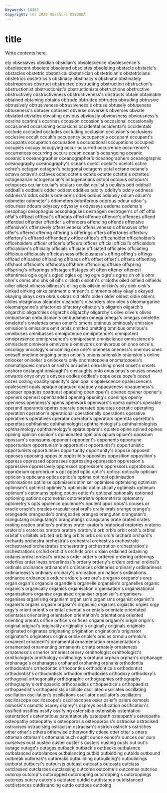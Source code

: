 ```yaml
---
Keywords: 18385
Copyright: (C) 2020 Masahiro KIYOOKA
---
```


# title

Write contents here.

ely obsessives obsidian obsidian's obsolescence obsolescence's obsolescent obsolete obsoleted
obsoletes obsoleting obstacle obstacle's obstacles obstetric obstetrical obstetrician obstetrician's obstetricians
obstetrics obstetrics's obstinacy obstinacy's obstinate obstinately obstreperous obstruct obstructed obstructing
obstruction obstruction's obstructionist obstructionist's obstructionists obstructions obstructive obstructively obstructiveness obstructiveness's
obstructs obtain obtainable obtained obtaining obtains obtrude obtruded obtrudes obtruding
obtrusive obtrusively obtrusiveness obtrusiveness's obtuse obtusely obtuseness obtuseness's obtuser obtusest
obverse obverse's obverses obviate obviated obviates obviating obvious obviously obviousness
obviousness's ocarina ocarina's ocarinas occasion occasion's occasional occasionally occasioned occasioning
occasions occidental occidental's occidentals occlude occluded occludes occluding occlusion occlusion's
occlusions occlusive occult occult's occupancy occupancy's occupant occupant's occupants occupation
occupation's occupational occupations occupied occupies occupy occupying occur occurred occurrence
occurrence's occurrences occurring occurs ocean ocean's oceangoing oceanic oceanic's oceanographer
oceanographer's oceanographers oceanographic oceanography oceanography's oceans ocelot ocelot's ocelots ochre
ochre's octagon octagon's octagonal octagons octal octane octane's octave octave's
octaves octet octet's octets octette octette's octettes octogenarian octogenarian's octogenarians
octopi octopus octopus's octopuses ocular ocular's oculars oculist oculist's oculists
odd oddball oddball's oddballs odder oddest oddities oddity oddity's oddly
oddness oddness's odds odds's ode ode's odes odious odiously odium
odium's odometer odometer's odometers odoriferous odorous odour odour's odourless odours
odyssey odyssey's odysseys oedema oedema's oesophagi oesophagus oesophaguses oestrogen oestrogen's
of off offal offal's offbeat offbeat's offbeats offed offence offence's
offences offend offended offender offender's offenders offending offends offensive offensive's
offensively offensiveness offensiveness's offensives offer offer's offered offering offering's offerings
offers offertories offertory offertory's offhand offhandedly office office's officeholder officeholder's
officeholders officer officer's officers offices official official's officialdom officialdom's officially
officials officiate officiated officiates officiating officious officiously officiousness officiousness's offing
offing's offings offload offloaded offloading offloads offs offset offset's offsets
offsetting offshoot offshoot's offshoots offshore offshoring offside offspring offspring's offsprings
offstage offstages oft often oftener oftenest oftentimes ogle ogle's ogled
ogles ogling ogre ogre's ogres oh oh's ohm ohm's ohms
oho ohs oil oil's oilcloth oilcloth's oilcloths oiled oilfield oilfields
oilier oiliest oiliness oiliness's oiling oils oilskin oilskin's oily oink
oink's oinked oinking oinks ointment ointment's ointments okay okay's okayed
okaying okays okra okra's okras old old's olden older oldest
oldie oldie's oldies oleaginous oleander oleander's oleanders oleo oleo's oleomargarine
oleomargarine's olfactories olfactory olfactory's oligarch oligarch's oligarchic oligarchies oligarchs oligarchy
oligarchy's olive olive's olives ombudsman ombudsman's ombudsmen omega omega's omegas
omelette omelette's omelettes omen omen's omens ominous ominously omission omission's
omissions omit omits omitted omitting omnibus omnibus's omnibuses omnibusses omnipotence
omnipotence's omnipotent omnipresence omnipresence's omnipresent omniscience omniscience's omniscient omnivore omnivore's
omnivores omnivorous on once once's oncology oncology's oncoming one one's
oneness oneness's onerous ones oneself onetime ongoing onion onion's onions
onionskin onionskin's online onlooker onlooker's onlookers only onomatopoeia onomatopoeia's onomatopoeic
onrush onrush's onrushes onrushing onset onset's onsets onshore onslaught onslaught's
onslaughts onto onus onus's onuses onward onwards onyx onyx's onyxes
oodles oodles's oops ooze ooze's oozed oozes oozing opacity opacity's
opal opal's opalescence opalescence's opalescent opals opaque opaqued opaquely opaqueness
opaqueness's opaquer opaques opaquest opaquing open open's opened opener opener's
openers openest openhanded opening opening's openings openly openness openness's opens
openwork openwork's opera opera's operable operand operands operas operate operated
operates operatic operating operation operation's operational operationally operations operative operative's
operatives operator operator's operators operetta operetta's operettas ophthalmic ophthalmologist ophthalmologist's
ophthalmologists ophthalmology ophthalmology's opiate opiate's opiates opine opined opines opining
opinion opinion's opinionated opinions opium opium's opossum opossum's opossums opponent
opponent's opponents opportune opportunism opportunism's opportunist opportunist's opportunistic opportunists opportunities
opportunity opportunity's oppose opposed opposes opposing opposite opposite's opposites opposition
opposition's oppress oppressed oppresses oppressing oppression oppression's oppressive oppressively oppressor
oppressor's oppressors opprobrious opprobrium opprobrium's opt opted optic optic's optical
optically optician optician's opticians optics optics's optima optimal optimisation optimisations
optimise optimised optimiser optimises optimising optimism optimism's optimist optimist's optimistic
optimistically optimists optimum optimum's optimums opting option option's optional optionally
optioned optioning options optometrist optometrist's optometrists optometry optometry's opts opulence
opulence's opulent opus opus's opuses or oracle oracle's oracles oracular
oral oral's orally orals orange orange's orangeade orangeade's orangeades oranges
orangutan orangutan's orangutang orangutang's orangutangs orangutans orate orated orates orating
oration oration's orations orator orator's oratorical oratories oratorio oratorio's oratorios
orators oratory oratory's orb orb's orbit orbit's orbital orbital's orbitals
orbited orbiting orbits orbs orc orc's orchard orchard's orchards orchestra
orchestra's orchestral orchestras orchestrate orchestrated orchestrates orchestrating orchestration orchestration's orchestrations
orchid orchid's orchids orcs ordain ordained ordaining ordains ordeal ordeal's
ordeals order order's ordered ordering orderings orderlies orderliness orderliness's orderly
orderly's orders ordinal ordinal's ordinals ordinance ordinance's ordinances ordinaries ordinarily
ordinariness ordinariness's ordinary ordinary's ordination ordination's ordinations ordnance ordnance's ordure
ordure's ore ore's oregano oregano's ores organ organ's organdie organdie's
organelle organelle's organelles organic organic's organically organics organisation organisation's organisational
organisations organise organised organiser organiser's organisers organises organising organism organism's
organisms organist organist's organists organs orgasm orgasm's orgasmic orgasms orgiastic
orgies orgy orgy's orient orient's oriental oriental's orientals orientate orientated
orientates orientating orientation orientation's orientations oriented orienting orients orifice orifice's
orifices origami origami's origin origin's original original's originality originality's originally
originals originate originated originates originating origination origination's originator originator's originators
origins oriole oriole's orioles ormolu ormolu's ornament ornament's ornamental ornamentation
ornamentation's ornamented ornamenting ornaments ornate ornately ornateness ornateness's ornerier orneriest
ornery ornithologist ornithologist's ornithologists ornithology ornithology's orotund orphan orphan's orphanage
orphanage's orphanages orphaned orphaning orphans orthodontia orthodontia's orthodontic orthodontics orthodontics's
orthodontist orthodontist's orthodontists orthodox orthodoxies orthodoxy orthodoxy's orthogonal orthogonality orthographic
orthographies orthography orthography's orthopaedic orthopaedics orthopaedics's orthopaedist orthopaedist's orthopaedists oscillate
oscillated oscillates oscillating oscillation oscillation's oscillations oscillator oscillator's oscillators oscilloscope
oscilloscope's oscilloscopes osier osier's osiers osmosis osmosis's osmotic osprey osprey's
ospreys ossification ossification's ossified ossifies ossify ossifying ostensible ostensibly ostentation
ostentation's ostentatious ostentatiously osteopath osteopath's osteopaths osteopathy osteopathy's osteoporosis osteoporosis's
ostracise ostracised ostracises ostracising ostracism ostracism's ostrich ostrich's ostriches other
other's others otherwise otherworldly otiose otter otter's otters ottoman ottoman's
ottomans ouch ought ounce ounce's ounces our ours ourselves oust
ousted ouster ouster's ousters ousting ousts out out's outage outage's
outages outback outback's outbacks outbalance outbalanced outbalances outbalancing outbid outbidding
outbids outbound outbreak outbreak's outbreaks outbuilding outbuilding's outbuildings outburst outburst's
outbursts outcast outcast's outcasts outclass outclassed outclasses outclassing outcome outcome's
outcomes outcries outcrop outcrop's outcropped outcropping outcropping's outcroppings outcrops outcry
outcry's outdated outdid outdistance outdistanced outdistances outdistancing outdo outdoes outdoing
